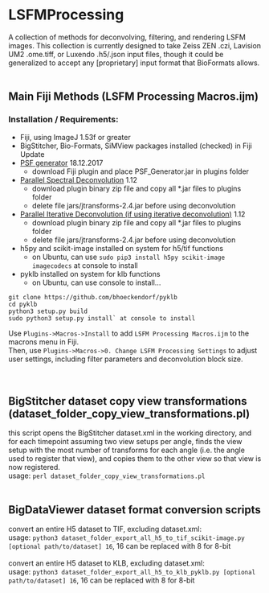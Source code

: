 # LSFMProcessing
A collection of methods for deconvolving, filtering, and rendering LSFM images. This collection is currently designed to take Zeiss ZEN .czi, Lavision UM2 .ome.tiff, or Luxendo .h5/.json input files, though it could be generalized to accept any [proprietary] input format that BioFormats allows.
<br><br>
## Main Fiji Methods (LSFM Processing Macros.ijm)
### Installation / Requirements:
* Fiji, using ImageJ 1.53f or greater
* BigStitcher, Bio-Formats, SiMView packages installed (checked) in Fiji Update
* [PSF generator](http://bigwww.epfl.ch/algorithms/psfgenerator/) 18.12.2017
  - download Fiji plugin and place PSF_Generator.jar in plugins folder
* [Parallel Spectral Deconvolution](https://sites.google.com/site/piotrwendykier/software/deconvolution/parallelspectraldeconvolution) 1.12
  - download plugin binary zip file and copy all *.jar files to plugins folder
  - delete file jars/jtransforms-2.4.jar before using deconvolution
* [Parallel Iterative Deconvolution (if using iterative deconvolution)](https://sites.google.com/site/piotrwendykier/software/deconvolution/paralleliterativedeconvolution) 1.12
  - download plugin binary zip file and copy all *.jar files to plugins folder
  - delete file jars/jtransforms-2.4.jar before using deconvolution
* h5py and scikit-image installed on system for h5/tif functions
  - on Ubuntu, can use `sudo pip3 install h5py scikit-image imagecodecs` at console to install
* pyklb installed on system for klb functions
  - on Ubuntu, can use console to install...
```
git clone https://github.com/bhoeckendorf/pyklb
cd pyklb
python3 setup.py build
sudo python3 setup.py install` at console to install
```

Use `Plugins->Macros->Install` to add `LSFM Processing Macros.ijm` to the macrons menu in Fiji.<br>
Then, use `Plugins->Macros->0. Change LSFM Processing Settings` to adjust user settings, including filter parameters and deconvolution block size.<br>
<br><br>
## BigStitcher dataset copy view transformations (dataset_folder_copy_view_transformations.pl)
 this script opens the BigStitcher dataset.xml in the working directory, and for each timepoint assuming two view setups per angle, finds the view setup with the most number of transforms for each angle (i.e. the angle used to register that view), and copies them to the other view so that view is now registered.<br>
 usage: `perl dataset_folder_copy_view_transformations.pl`
<br><br>
## BigDataViewer dataset format conversion scripts
 convert an entire H5 dataset to TIF, excluding dataset.xml:<br>
  usage: `python3 dataset_folder_export_all_h5_to_tif_scikit-image.py [optional path/to/dataset] 16`, 16 can be replaced with 8 for 8-bit<br><br>
 convert an entire H5 dataset to KLB, excluding dataset.xml:<br>
  usage: `python3 dataset_folder_export_all_h5_to_klb_pyklb.py [optional path/to/dataset] 16`, 16 can be replaced with 8 for 8-bit<br><br>
